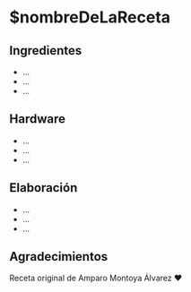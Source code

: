 # $nombreDeLaReceta

## Ingredientes

- ...
- ...
- ...

## Hardware

- ...
- ...
- ...

## Elaboración

- ...
- ...
- ...

## Agradecimientos

Receta original de Amparo Montoya Álvarez :heart: